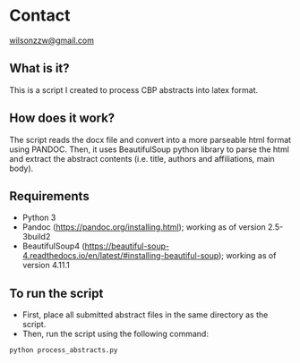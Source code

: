 # Contact
wilsonzzw@gmail.com

## What is it?
This is a script I created to process CBP abstracts into latex format.

## How does it work?

The script reads the docx file and convert into a more parseable html format using PANDOC.
Then, it uses BeautifulSoup python library to parse the html and extract the abstract contents (i.e. title, authors and affiliations, main body).

## Requirements

- Python 3
- Pandoc (https://pandoc.org/installing.html); working as of version 2.5-3build2
- BeautifulSoup4 (https://beautiful-soup-4.readthedocs.io/en/latest/#installing-beautiful-soup); working as of version 4.11.1

## To run the script

- First, place all submitted abstract files in the same directory as the script.
- Then, run the script using the following command:
```
python process_abstracts.py
```